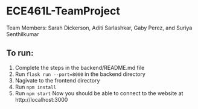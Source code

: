 # ECE461L-TeamProject
Team Members: Sarah Dickerson, Aditi Sarlashkar, Gaby Perez, and Suriya Senthilkumar

## To run:
1. Complete the steps in the backend/README.md file
2. Run `flask run --port=8000` in the backend directory
3. Nagivate to the frontend directory
4. Run `npm install`
5. Run `npm start`
Now you should be able to connect to the website at http://localhost:3000